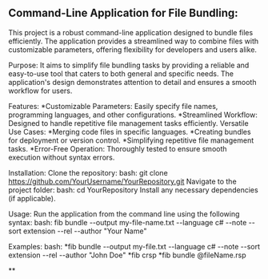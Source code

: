## Command-Line Application for File Bundling:
This project is a robust command-line application designed to bundle files efficiently.
The application provides a streamlined way to combine files with customizable parameters, offering flexibility for developers and users alike.

Purpose:
It aims to simplify file bundling tasks by providing a reliable and easy-to-use tool that caters to both general and specific needs. The application's design demonstrates attention to detail and ensures a smooth workflow for users.

Features:
*Customizable Parameters: Easily specify file names, programming languages, and other configurations.
*Streamlined Workflow: Designed to handle repetitive file management tasks efficiently.
Versatile Use Cases:
*Merging code files in specific languages.
*Creating bundles for deployment or version control.
*Simplifying repetitive file management tasks.
*Error-Free Operation: Thoroughly tested to ensure smooth execution without syntax errors.

Installation:
Clone the repository:
bash: git clone https://github.com/YourUsername/YourRepository.git
Navigate to the project folder:
bash: cd YourRepository
Install any necessary dependencies (if applicable).

Usage:
Run the application from the command line using the following syntax:
bash: fib bundle --output my-file-name.txt --language c# --note --sort extension --rel --author "Your Name"

Examples:
bash: *fib bundle --output my-file.txt --language c# --note --sort extension --rel --author "John Doe"
      *fib crsp
      *fib bundle @fileName.rsp



   
**
